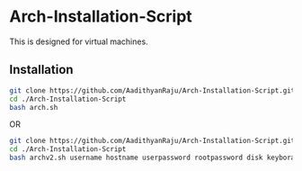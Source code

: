 # Arch-Installation-Script
This is designed for virtual machines.

## Installation

```bash
git clone https://github.com/AadithyanRaju/Arch-Installation-Script.git
cd ./Arch-Installation-Script
bash arch.sh
```

OR

```bash
git clone https://github.com/AadithyanRaju/Arch-Installation-Script.git
cd ./Arch-Installation-Script
bash archv2.sh username hostname userpassword rootpassword disk keyborad_layout timezone locale
```